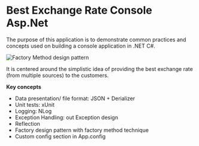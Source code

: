 # Best Exchange Rate Console Asp.Net 

The purpose of this application is to demonstrate common practices and concepts used on building a console application in .NET C#. 

![Factory Method design pattern](https://external-content.duckduckgo.com/iu/?u=http%3A%2F%2Fblog.ralch.com%2Fmedia%2Fgolang%2Fdesign-patterns%2Ffactory-method.gif&f=1&nofb=1)

It is centered around the simplistic idea of providing the best exchange rate (from multiple sources) to the customers. 


**Key concepts**

* Data presentation/ file format: JSON + Derializer
* Unit tests: xUnit
* Logging: NLog
* Exception Handling: out Exception design 
* Reflection
* Factory design pattern with factory method technique
* Custom config section in App.config 
